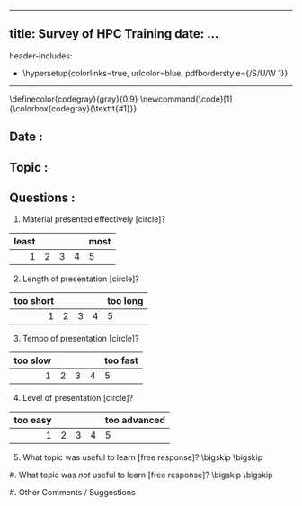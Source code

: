 <!--
Compile :
    pandoc -f markdown Survey.md -V geometry:"top=2cm, bottom=1cm, left=2cm, right=2cm" -t latex -o survey.pdf

Notes:
    1. http://lierdakil.github.io/pandoc-crossref/
-->


<!--
    YAML section
-->
---
title: Survey of HPC Training
date: 
...
---
header-includes:
  - \hypersetup{colorlinks=true,
            urlcolor=blue,
            pdfborderstyle={/S/U/W 1}}
---
\definecolor{codegray}{gray}{0.9}
\newcommand{\code}[1]{\colorbox{codegray}{\texttt{#1}}}

Date :
---------------

Topic :
---------------

Questions :
---------------
1. Material presented effectively [circle]?

|  least|       |       |       | most  |
|------:|------:|------:|------:|:------|
| 1     | 2     | 3     | 4     | 5     |


2. Length of presentation [circle]?

| too short |       |       |       | too long| 
|    ------:|------:|------:|------:|:------|
| 1         | 2     | 3     | 4     | 5     |


3. Tempo of presentation [circle]?

| too slow  |       |       |       | too fast| 
|    ------:|------:|------:|------:|:------|
| 1         | 2     | 3     | 4     | 5     |


4. Level of presentation [circle]?

| too easy  |       |       |       | too advanced| 
|    ------:|------:|------:|------:|:------|
| 1         | 2     | 3     | 4     | 5     |



5. What topic was useful to learn [free response]?
\bigskip
\bigskip


#. What topic was _not_ useful to learn [free response]?
\bigskip
\bigskip

#. Other Comments / Suggestions


